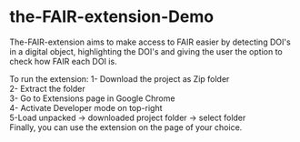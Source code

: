 # the-FAIR-extension-Demo
The-FAIR-extension aims to make access to FAIR easier by detecting DOI's in a digital object, highlighting the DOI's and giving the user the option to check how FAIR each DOI is.

To run the extension:
1- Download the project as Zip folder <br>
2- Extract the folder<br>
3- Go to Extensions page in Google Chrome<br>
4- Activate Developer mode on top-right<br>
5-Load unpacked -> downloaded project folder -> select folder<br>
Finally, you can use the extension on the page of your choice.
